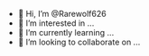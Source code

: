 - 👋 Hi, I’m @Rarewolf626
- 👀 I’m interested in ...
- 🌱 I’m currently learning ...
- 💞️ I’m looking to collaborate on ...
<!---
Rarewolf626/Rarewolf626 is a ✨ special ✨ repository because its `README.md` (this file) appears on your GitHub profile.
You can click the Preview link to take a look at your changes.
--->
